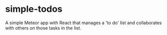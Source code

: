 # simple-todos

A simple Meteor app with React that manages a 'to do' list and collaborates with others on those tasks in the list.
